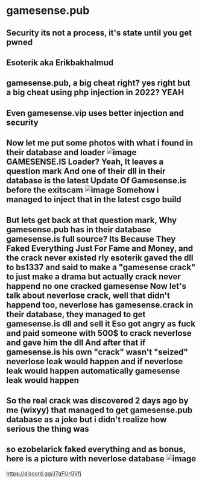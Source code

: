# gamesense.pub
Security its not a process, it's state until you get pwned
-----------------------------------------------------------------------------
Esoterik aka Erikbakhalmud
-----------------------------------------------------------------------------
gamesense.pub, a big cheat right?
yes right but a big cheat using php injection in 2022?
YEAH
-----------------------------------------------------------------------------
Even gamesense.vip uses better injection and security
-----------------------------------------------------------------------------
Now let me put some photos with what i found in their database and loader
![image](https://user-images.githubusercontent.com/77738636/156141735-167b79c8-3d95-4bb1-b649-4a511acedcbf.png)
GAMESENSE.IS Loader? Yeah, It leaves a question mark 
And one of their dll in their database is the latest Update Of Gamesense.is before the exitscam
![image](https://user-images.githubusercontent.com/77738636/156142148-ba70142a-f225-43dc-9b25-12247c068f7c.png)
Somehow i managed to inject that in the latest csgo build
-----------------------------------------------------------------------------
But lets get back at that question mark, Why gamesense.pub has in their database gamesense.is full source?
Its Because They Faked Everything Just For Fame and Money, and the crack never existed rly esoterik gaved the dll to bs1337 and said to make a "gamesense crack" to just make a drama but actually crack never happend no one cracked gamesense
Now let's talk about neverlose crack, well that didn't happend too, neverlose has gamesense.crack in their database, they managed to get gamesense.is dll and sell it
Eso got angry as fuck and paid someone with 500$ to crack neverlose and gave him the dll
And after that if gamesense.is his own "crack" wasn't "seized" neverlose leak would happen and if neverlose leak would happen automatically gamesense leak would happen
---------------------------------------------------------------------------
So the real crack was discovered 2 days ago by me (wixyy) that managed to get gamesense.pub database as a joke but i didn't realize how serious the thing was
--------------------------------------------------------------------------
so ezobelarick faked everything
and as bonus, here is a picture with neverlose database
![image](https://user-images.githubusercontent.com/77738636/156143687-990039c4-2945-400b-a38e-d38af2a71f50.png)
---------------------------------------------------------------------------------
https://discord.gg/J7qFUrGVfj
